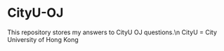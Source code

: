 # CityU-OJ
This repository stores my answers to CityU OJ questions.\n
CityU = City University of Hong Kong
